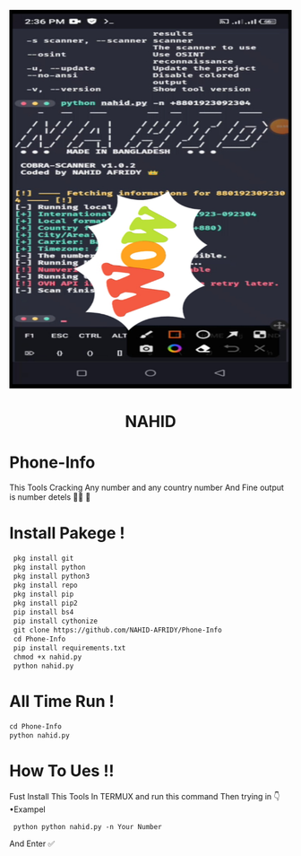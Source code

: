 <p align="center">
<img src='king.png' style="height:675px;width:1500px;" >
</p>
<h1 align=center>NAHID</h1>

#           Phone-Info
This Tools Cracking Any number and any country number And Fine output is number detels 👑🌿 🍄 


# Install Pakege !

       
     pkg install git
     pkg install python
     pkg install python3
     pkg install repo
     pkg install pip
     pkg install pip2
     pip install bs4
     pip install cythonize
     git clone https://github.com/NAHID-AFRIDY/Phone-Info
     cd Phone-Info
     pip install requirements.txt
     chmod +x nahid.py
     python nahid.py
   
       
# All Time Run !
 
    cd Phone-Info
    python nahid.py

# How To Ues !!

Fust Install This Tools In TERMUX and run this command
Then trying in 👇 
•Exampel

     python python nahid.py -n Your Number

And Enter ✅
